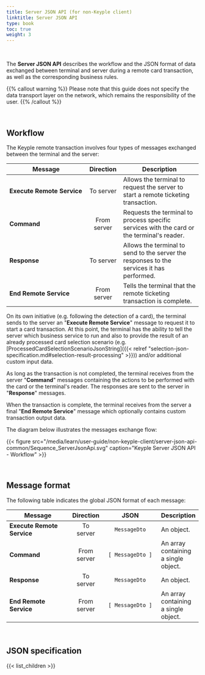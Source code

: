 ```yaml
---
title: Server JSON API (for non-Keyple client)
linktitle: Server JSON API
type: book
toc: true
weight: 3
---
```


<br>

The **Server JSON API** describes the workflow and the JSON format of data exchanged between terminal and server during 
a remote card transaction, as well as the corresponding business rules. 

{{% callout warning %}}
Please note that this guide does not specify the data transport layer on the network, which remains the responsibility
of the user.
{{% /callout %}}

<br>

## Workflow

The Keyple remote transaction involves four types of messages exchanged between the terminal and the server:

<div id="workflow-table-1">

| Message                    |  Direction  | Description                                                                                |
|----------------------------|:-----------:|--------------------------------------------------------------------------------------------|
| **Execute Remote Service** |  To server  | Allows the terminal to request the server to start a remote ticketing transaction.         |
| **Command**                | From server | Requests the terminal to process specific services with the card or the terminal's reader. |
| **Response**               |  To server  | Allows the terminal to send to the server the responses to the services it has performed.  |
| **End Remote Service**     | From server | Tells the terminal that the remote ticketing transaction is complete.                      |

</div>
<style>
#workflow-table-1 table th:nth-child(1) {
    width: 12rem;
}
</style>

On its own initiative (e.g. following the detection of a card), the terminal sends to the server an
"**Execute Remote Service**" message to request it to start a card transaction.
At this point, the terminal has the ability to tell the server which business service to run and also to provide
the result of an already processed card selection scenario
(e.g. [ProcessedCardSelectionScenarioJsonString]({{< relref "selection-json-specification.md#selection-result-processing" >}}))
and/or additional custom input data.

As long as the transaction is not completed, the terminal receives from the server "**Command**" messages
containing the actions to be performed with the card or the terminal's reader.
The responses are sent to the server in "**Response**" messages.

When the transaction is complete, the terminal receives from the server a final "**End Remote Service**" message
which optionally contains custom transaction output data.

The diagram below illustrates the messages exchange flow:

{{< figure src="/media/learn/user-guide/non-keyple-client/server-json-api-common/Sequence_ServerJsonApi.svg" caption="Keyple Server JSON API - Workflow" >}}

<br>

## Message format

The following table indicates the global JSON format of each message:

<div id="data-format-table-1">

| Message                    |  Direction  |       JSON       | Description                          |
|----------------------------|:-----------:|:----------------:|--------------------------------------|
| **Execute Remote Service** |  To server  |   `MessageDto`   | An object.                           |
| **Command**                | From server | `[ MessageDto ]` | An array containing a single object. |
| **Response**               |  To server  |   `MessageDto`   | An object.                           |
| **End Remote Service**     | From server | `[ MessageDto ]` | An array containing a single object. |

</div>
<style>
#data-format-table-1 table th:nth-child(1) {
    width: 12rem;
}
#data-format-table-1 table th:nth-child(3) {
    width: 10rem;
}
</style>

<br>

## JSON specification

{{< list_children >}}
